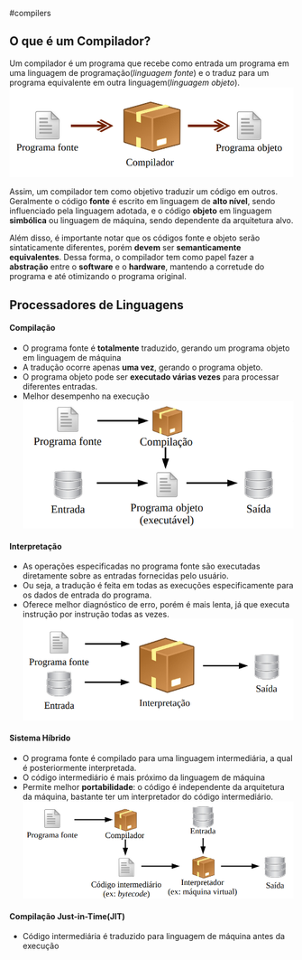 #compilers
## O que é um Compilador?
Um compilador é um programa que recebe como entrada um programa em uma linguagem de programação(*linguagem fonte*) e o traduz para um programa equivalente em outra linguagem(*linguagem objeto*).
![](_assets/Pasted%20image%2020230305130306.png)

Assim, um compilador tem como objetivo traduzir um código em outros. Geralmente o código **fonte** é escrito em linguagem de **alto nível**, sendo influenciado pela linguagem adotada, e o código **objeto** em linguagem **simbólica** ou linguagem de máquina, sendo dependente da arquitetura alvo.

Além disso, é importante notar que os códigos fonte e objeto serão sintaticamente diferentes, porém **devem** ser **semanticamente equivalentes**. Dessa forma, o compilador tem como papel fazer a **abstração** entre o **software** e o **hardware**, mantendo a corretude do programa e até otimizando o programa original.

## Processadores de Linguagens
#### Compilação
- O programa fonte é **totalmente** traduzido, gerando um programa objeto em linguagem de máquina
- A tradução ocorre apenas **uma vez**, gerando o programa objeto.
- O programa objeto pode ser **executado várias vezes** para processar diferentes entradas.
- Melhor desempenho na execução
![](_assets/Pasted%20image%2020230305132138.png)

#### Interpretação
- As operações especificadas no programa fonte são executadas diretamente sobre as entradas fornecidas pelo usuário.
- Ou seja, a tradução é feita em todas as execuções especificamente para os dados de entrada do programa.
- Oferece melhor diagnóstico de erro, porém é mais lenta, já que executa instrução por instrução todas as vezes.
![](_assets/Pasted%20image%2020230305132543.png)

#### Sistema Híbrido
- O programa fonte é compilado para uma linguagem intermediária, a qual é posteriormente interpretada.
- O código intermediário é mais próximo da linguagem de máquina
- Permite melhor **portabilidade**: o código é independente da arquitetura da máquina, bastante ter um interpretador do código intermediário.
![](_assets/Pasted%20image%2020230305133322.png)

#### Compilação Just-in-Time(JIT)
- Código intermediária é traduzido para linguagem de máquina antes da execução
